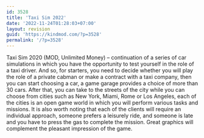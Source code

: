 ```yaml
---
id: 3528
title: 'Taxi Sim 2022'
date: '2022-11-24T01:28:03+07:00'
layout: revision
guid: 'https://kindmod.com/?p=3528'
permalink: '/?p=3528'
---
```


Taxi Sim 2020 (MOD, Unlimited Money) – continuation of a series of car simulations in which you have the opportunity to test yourself in the role of a taxi driver. And so, for starters, you need to decide whether you will play the role of a private cabman or make a contract with a taxi company, then you can start choosing a car, a game garage provides a choice of more than 30 cars. After that, you can take to the streets of the city while you can choose from cities such as New York, Miami, Rome or Los Angeles, each of the cities is an open game world in which you will perform various tasks and missions. It is also worth noting that each of the clients will require an individual approach, someone prefers a leisurely ride, and someone is late and you have to press the gas to complete the mission. Great graphics will complement the pleasant impression of the game.